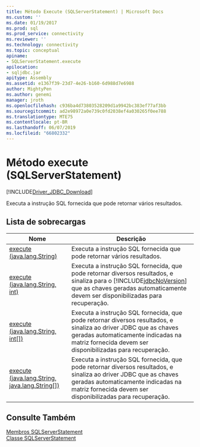 ```yaml
---
title: Método Execute (SQLServerStatement) | Microsoft Docs
ms.custom: ''
ms.date: 01/19/2017
ms.prod: sql
ms.prod_service: connectivity
ms.reviewer: ''
ms.technology: connectivity
ms.topic: conceptual
apiname:
- SQLServerStatement.execute
apilocation:
- sqljdbc.jar
apitype: Assembly
ms.assetid: e1367f39-23d7-4e26-b160-6d988d7e6988
author: MightyPen
ms.author: genemi
manager: jroth
ms.openlocfilehash: c936ba4d73803528209d1a9942bc383ef77af3bb
ms.sourcegitcommit: ad2e98972a0e739c0fd2038ef4a030265f0ee788
ms.translationtype: MTE75
ms.contentlocale: pt-BR
ms.lasthandoff: 06/07/2019
ms.locfileid: "66802332"
---
```

# <a name="execute-method-sqlserverstatement"></a>Método execute (SQLServerStatement)
[!INCLUDE[Driver_JDBC_Download](../../../includes/driver_jdbc_download.md)]

  Executa a instrução SQL fornecida que pode retornar vários resultados.  
  
## <a name="overload-list"></a>Lista de sobrecargas  
  
|Nome|Descrição|  
|----------|-----------------|  
|[execute (java.lang.String)](../../../connect/jdbc/reference/execute-method-java-lang-string-sqlserverstatement.md)|Executa a instrução SQL fornecida que pode retornar vários resultados.|  
|[execute (java.lang.String, int)](../../../connect/jdbc/reference/execute-method-java-lang-string-int.md)|Executa a instrução SQL fornecida, que pode retornar diversos resultados, e sinaliza para o [!INCLUDE[jdbcNoVersion](../../../includes/jdbcnoversion_md.md)] que as chaves geradas automaticamente devem ser disponibilizadas para recuperação.|  
|[execute (java.lang.String, int&#91;&#93;)](../../../connect/jdbc/reference/execute-method-java-lang-string.md)|Executa a instrução SQL fornecida, que pode retornar diversos resultados, e sinaliza ao driver JDBC que as chaves geradas automaticamente indicadas na matriz fornecida devem ser disponibilizadas para recuperação.|  
|[execute (java.lang.String, java.lang.String&#91;&#93;)](../../../connect/jdbc/reference/execute-method-java-lang-string-java-lang-string.md)|Executa a instrução SQL fornecida, que pode retornar diversos resultados, e sinaliza ao driver JDBC que as chaves geradas automaticamente indicadas na matriz fornecida devem ser disponibilizadas para recuperação.|  
  
## <a name="see-also"></a>Consulte Também  
 [Membros SQLServerStatement](../../../connect/jdbc/reference/sqlserverstatement-members.md)   
 [Classe SQLServerStatement](../../../connect/jdbc/reference/sqlserverstatement-class.md)  
  
  
